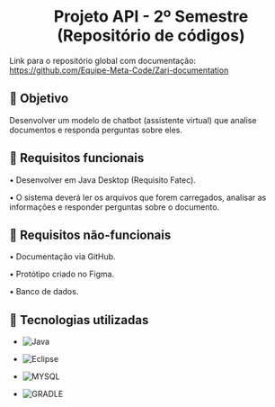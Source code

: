 <h1 align="center"> Projeto API - 2º Semestre (Repositório de códigos) </h1>

Link para o repositório global com documentação: https://github.com/Equipe-Meta-Code/Zari-documentation

## 🎯 Objetivo
 Desenvolver um modelo de chatbot (assistente virtual) que analise documentos e responda perguntas sobre eles.

 ## 📍 Requisitos funcionais
•	Desenvolver em Java Desktop (Requisito Fatec).

•	O sistema deverá ler os arquivos que forem carregados, analisar as informações e responder perguntas sobre o documento.


## 📍 Requisitos não-funcionais
•	Documentação via GitHub.

•	Protótipo criado no Figma.

•	Banco de dados.

## 🔧 Tecnologias utilizadas
- ![Java](https://img.shields.io/badge/java-%23ED8B00.svg?style=for-the-badge&logo=openjdk&logoColor=white)

- ![Eclipse](https://img.shields.io/badge/Eclipse-2C2255?style=for-the-badge&logo=eclipse&logoColor=white)

- 	![MYSQL](https://img.shields.io/badge/MySQL-005C84?style=for-the-badge&logo=mysql&logoColor=white)

-  ![GRADLE](https://img.shields.io/badge/gradle-02303A?style=for-the-badge&logo=gradle&logoColor=white)
